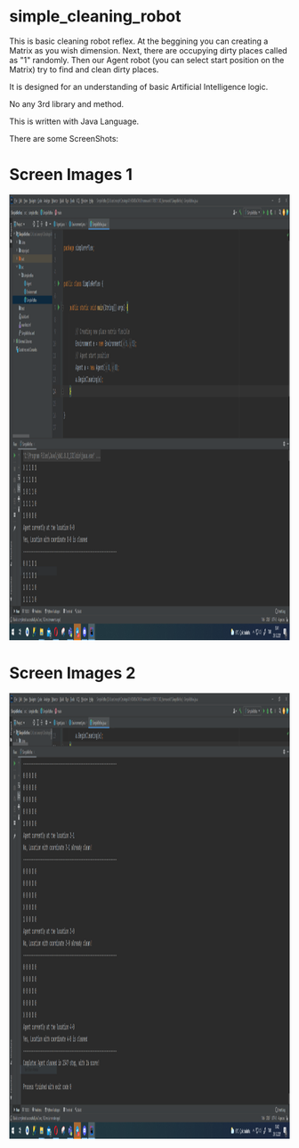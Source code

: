 # simple_cleaning_robot
This is basic cleaning robot reflex. At the beggining you can creating a Matrix as you wish dimension. Next, there are occupying dirty places called as "1" randomly.
Then our Agent robot (you can select start position on the Matrix) try to find and clean dirty places.

It is designed for an understanding of basic Artificial Intelligence logic.

No any 3rd library and method. 

This is written with Java Language.

There are some ScreenShots:




# Screen Images 1

<img src=/screenshots/ss1.png width="850" height="800">


# Screen Images 2

<img src=/screenshots/ss2.png width="850" height="800">
